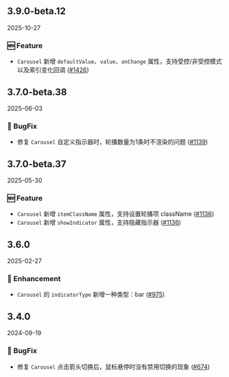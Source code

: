 ## 3.9.0-beta.12
2025-10-27

### 🆕 Feature

- `Carousel` 新增 `defaultValue`、`value`、`onChange` 属性，支持受控/非受控模式以及索引变化回调 ([#1426](https://github.com/sheinsight/shineout-next/pull/1426))



## 3.7.0-beta.38
2025-06-03

### 🐞 BugFix

- 修复 `Carousel` 自定义指示器时，轮播数量为1条时不渲染的问题 ([#1139](https://github.com/sheinsight/shineout-next/pull/1139))


## 3.7.0-beta.37
2025-05-30

### 🆕 Feature

- `Carousel` 新增 `itemClassName` 属性，支持设置轮播项 className ([#1136](https://github.com/sheinsight/shineout-next/pull/1136))
- `Carousel` 新增 `showIndicator` 属性，支持隐藏指示器 ([#1136](https://github.com/sheinsight/shineout-next/pull/1136))


## 3.6.0
2025-02-27

### 💎 Enhancement

- `Carousel` 的 `indicatorType` 新增一种类型：bar ([#975](https://github.com/sheinsight/shineout-next/pull/975))


## 3.4.0
2024-09-19

### 🐞 BugFix

- 修复 `Carousel` 点击箭头切换后，鼠标悬停时没有禁用切换的现象 ([#674](https://github.com/sheinsight/shineout-next/pull/674))
